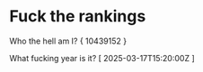 # Fuck the rankings

Who the hell am I?
{ 10439152 }

What fucking year is it?
[ 2025-03-17T15:20:00Z ]
